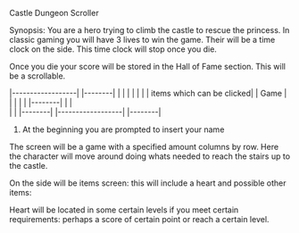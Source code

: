 Castle Dungeon Scroller

Synopsis: You are a hero trying to climb the castle to rescue the princess.
In classic gaming you will have 3 lives to win the game.
Their will be a time clock on the side. This time clock will stop once you die.

Once you die your score will be stored in the Hall of Fame section. This will be a scrollable.


|------------------|        |--------|
|                  |        |        |
|                  |        | items which can be clicked|
|   Game           |        |        |
|                  |        |--------|
|                  |        
|                  |        |--------|
|------------------|        |--------|


1. At the beginning you are prompted to insert your name


The screen will be a game with a specified amount columns by row. Here the character will move around doing whats needed to reach the stairs up to the castle.

On the side will be items screen: this will include a heart and possible other items:

Heart will be located in some certain levels if you meet certain requirements: perhaps a score of certain point or reach a certain level.
